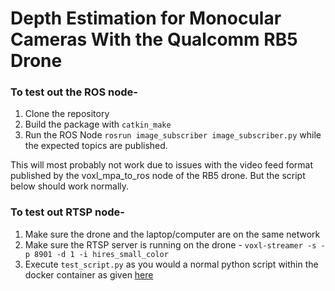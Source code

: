 # Depth Estimation for Monocular Cameras With the Qualcomm RB5 Drone

### To test out the ROS node-

1. Clone the repository
2. Build the package with `catkin_make`
3. Run the ROS Node `rosrun image_subscriber image_subscriber.py` while the expected topics are published.

This will most probably not work due to issues with the video feed format published by the voxl_mpa_to_ros node of the RB5 drone. But the script below should work normally.

### To test out RTSP node-

1. Make sure the drone and the laptop/computer are on the same network
2. Make sure the RTSP server is running on the drone - `voxl-streamer -s -p 8901 -d 1 -i hires_small_color`
3. Execute `test_script.py` as you would a normal python script within the docker container as given [here](https://github.com/guptaPrabhav/rb5_noetic)

